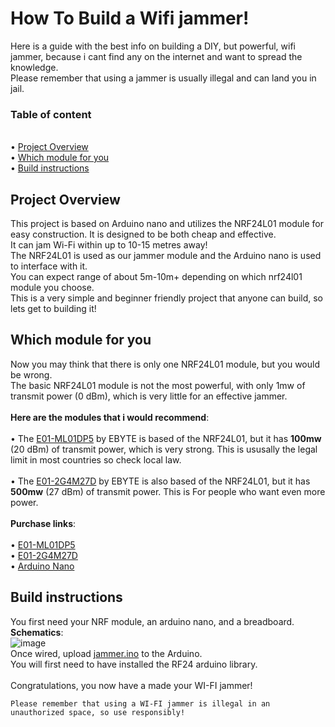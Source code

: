 # How To Build a Wifi jammer!
Here is a guide with the best info on building a DIY, but powerful, wifi jammer, because i cant find any on the internet and want to spread the knowledge.\
Please remember that using a jammer is usually illegal and can land you in jail.
### Table of content
\
• [Project Overview](https://github.com/0x77ff/How-to-build-a-WIFI-jammer/blob/main/README.md#project-overview)\
• [Which module for you](https://github.com/0x77ff/How-to-build-a-WIFI-jammer/blob/main/README.md#which-module-for-you)\
• [Build instructions](https://github.com/0x77ff/How-to-build-a-WIFI-jammer/blob/main/README.md#build-instructions)

## Project Overview
This project is based on Arduino nano and utilizes the NRF24L01 module for easy construction. It is designed to be both cheap and effective.\
It can jam Wi-Fi within up to 10-15 metres away!\
The NRF24L01 is used as our jammer module and the Arduino nano is used to interface with it.\
You can expect range of about 5m-10m+ depending on which nrf24l01 module you choose.\
This is a very simple and beginner friendly project that anyone can build, so lets get to building it!

## Which module for you
Now you may think that there is only one NRF24L01 module, but you would be wrong.\
The basic NRF24L01 module is not the most powerful, with only 1mw of transmit power (0 dBm), which is very little for an effective jammer.\
\
**Here are the modules that i would recommend**:\
\
• The [E01-ML01DP5](https://www.cdebyte.com/products/E01-ML01DP5) by EBYTE is based of the NRF24L01, but it has **100mw** (20 dBm) of transmit power, which is very strong. This is ususally the legal limit in most countries so check local law.\
\
• The [E01-2G4M27D](https://www.ebyte.com/en/product-view-news.aspx?id=450) by EBYTE is also based of the NRF24L01, but it has **500mw** (27 dBm) of transmit power. This is For people who want even more power.\
\
**Purchase links**:\
\
• [E01-ML01DP5](www.aliexpress.com/item/32783191387.html)\
• [E01-2G4M27D](https://www.aliexpress.com/item/1005003290204272.html)\
• [Arduino Nano](https://www.aliexpress.com/item/1005006128051481.html)

## Build instructions
You first need your NRF module, an arduino nano, and a breadboard.\
**Schematics**:\
![image](https://github.com/0x77ff/How-to-build-a-WIFI-jammer/assets/116833814/6cf92e4d-8364-4592-8bcb-710bf49d1fbc)
\
Once wired, upload [jammer.ino](https://github.com/0x77ff/How-to-build-a-WIFI-jammer/blob/main/jammer.ino) to the Arduino.\
You will first need to have installed the RF24 arduino library.\
\
Congratulations, you now have a made your WI-FI jammer!
```
Please remember that using a WI-FI jammer is illegal in an unauthorized space, so use responsibly!
```
